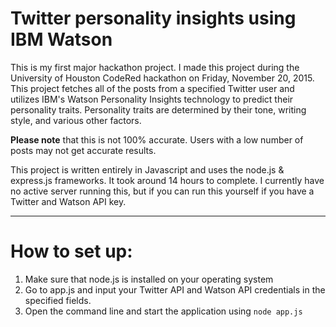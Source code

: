 # Twitter personality insights using IBM Watson

This is my first major hackathon project. I made this project during the University of Houston CodeRed hackathon on Friday, November 20, 2015. This project fetches all of the posts from a specified Twitter user and utilizes IBM's Watson Personality Insights technology to predict their personality traits. Personality traits are determined by their tone, writing style, and various other factors.

**Please note** that this is not 100% accurate. Users with a low number of posts may not get accurate results.

This project is written entirely in Javascript and uses the node.js & express.js frameworks. It took around 14 hours to complete. I currently have no active server running this, but if you can run this yourself if you have a Twitter and Watson API key.

----------

# How to set up:

 1. Make sure that node.js is installed on your operating system
 2. Go to app.js and input your Twitter API and Watson API credentials in the specified fields.
 2. Open the command line and start the application using `node app.js`
